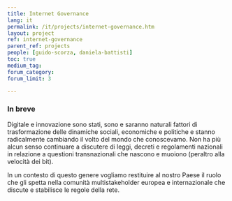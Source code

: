 ```yaml
---
title: Internet Governance
lang: it
permalink: /it/projects/internet-governance.htm
layout: project
ref: internet-governance
parent_ref: projects
people: [guido-scorza, daniela-battisti]
toc: true
medium_tag:
forum_category:
forum_limit: 3

---
```


### In breve

Digitale e innovazione sono stati, sono e saranno naturali fattori di trasformazione delle dinamiche sociali, economiche e politiche e stanno radicalmente cambiando il volto del mondo che conoscevamo. Non ha più alcun senso continuare a discutere di leggi, decreti e regolamenti nazionali in relazione a questioni transnazionali che nascono e muoiono (peraltro alla velocità dei bit). 

In un contesto di questo genere vogliamo restituire al nostro Paese il ruolo che gli spetta nella comunità multistakeholder europea e internazionale che discute e stabilisce le regole della rete.


